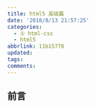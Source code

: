 ```yaml
---
title: html5 高级篇
date: '2018/8/13 21:57:25'
categories:
  - ① html-css
  - html5
abbrlink: 11b15778
updated:
tags:
comments:
---
```

## 前言